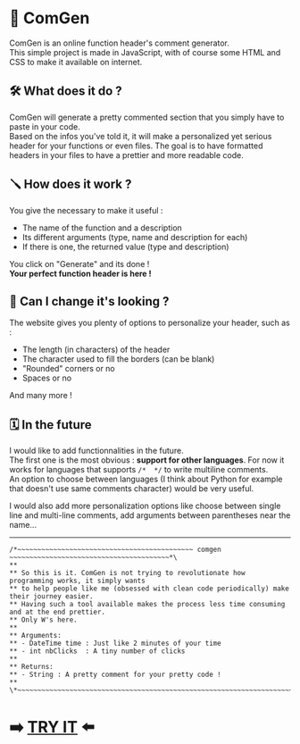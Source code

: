 # 📝 ComGen
ComGen is an online function header's comment generator.   
This simple project is made in JavaScript, with of course some HTML and CSS to make it available on internet.   

## 🛠️ What does it do ?
ComGen will generate a pretty commented section that you simply have to paste in your code.   
Based on the infos you've told it, it will make a personalized yet serious header for your functions or even files. 
The goal is to have formatted headers in your files to have a prettier and more readable code.   

## 🪛 How does it work ?
You give the necessary to make it useful :    
- The name of the function and a description
- Its different arguments (type, name and description for each)
- If there is one, the returned value (type and description)

You click on "Generate" and its done !    
**Your perfect function header is here !**

## 🦚 Can I change it's looking ?
The website gives you plenty of options to personalize your header, such as :   
- The length (in characters) of the header
- The character used to fill the borders (can be blank)
- "Rounded" corners or no
- Spaces or no

And many more !


## 🗓️ In the future
I would like to add functionnalities in the future.   
The first one is the most obvious : **support for other languages**. 
For now it works for languages that supports `/*  */` to write multiline comments.   
An option to choose between languages (I think about Python for example that doesn't use same comments character) would be very useful.    
     
I would also add more personalization options like choose between single line and multi-line comments, add arguments between parentheses near the name...

---

```
/*~~~~~~~~~~~~~~~~~~~~~~~~~~~~~~~~~~~~~~~~~~~~ comgen ~~~~~~~~~~~~~~~~~~~~~~~~~~~~~~~~~~~~~~~~*\
**
** So this is it. ComGen is not trying to revolutionate how programming works, it simply wants 
** to help people like me (obsessed with clean code periodically) make their journey easier. 
** Having such a tool available makes the process less time consuming and at the end prettier. 
** Only W's here.
**
** Arguments:
** - DateTime time : Just like 2 minutes of your time
** - int nbClicks  : A tiny number of clicks
**
** Returns:
** - String : A pretty comment for your pretty code !
**
\*~~~~~~~~~~~~~~~~~~~~~~~~~~~~~~~~~~~~~~~~~~~~~~~~~~~~~~~~~~~~~~~~~~~~~~~~~~~~~~~~~~~~~~~~~~~~*/
```

# ➡️ [TRY IT](https://comgen.max-mb.com) ⬅️
